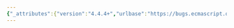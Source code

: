 ```yaml
---
{"_attributes":{"version":"4.4.4+","urlbase":"https://bugs.ecmascript.org/","maintainer":"dherman@mozilla.com"},"bug":{"bug_id":2412,"creation_ts":"2014-01-10 06:21:00 -0800","short_desc":"20.1.3.7: steps start at 0","delta_ts":"2014-05-14 13:26:10 -0700","product":"Draft for 6th Edition","component":"editorial issue","version":"Rev 21: November 8, 2013 Draft","rep_platform":"All","op_sys":"All","bug_status":"RESOLVED","resolution":"FIXED","priority":"Normal","bug_severity":"enhancement","everconfirmed":true,"reporter":{"uid":"till","name":"Till Schneidereit"},"assigned_to":{"uid":"allen","name":"Allen Wirfs-Brock"},"long_desc":[{"commentid":6963,"comment_count":0,"who":{"uid":"till","name":"Till Schneidereit"},"bug_when":"2014-01-10 06:21:47 -0800","thetext":"This only affects the PDF version, jorendorff's html version is correct:\nhttp://people.mozilla.org/~jorendorff/es6-draft.html#sec-string.prototype.endswith"}]}}
---
```

